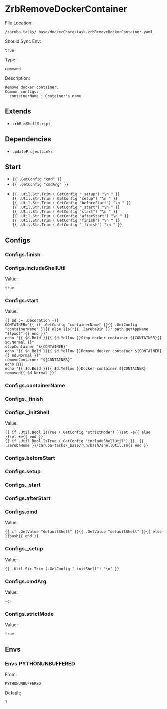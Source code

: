
# ZrbRemoveDockerContainer

File Location:

    /zaruba-tasks/_base/dockerChore/task.zrbRemoveDockerContainer.yaml

Should Sync Env:

    true

Type:

    command

Description:

    Remove docker container.
    Common configs:
      containerName : Container's name



## Extends

* `zrbRunShellScript`


## Dependencies

* `updateProjectLinks`


## Start

* `{{ .GetConfig "cmd" }}`
* `{{ .GetConfig "cmdArg" }}`
*
    ```
    {{ .Util.Str.Trim (.GetConfig "_setup") "\n " }}
    {{ .Util.Str.Trim (.GetConfig "setup") "\n " }}
    {{ .Util.Str.Trim (.GetConfig "beforeStart") "\n " }}
    {{ .Util.Str.Trim (.GetConfig "_start") "\n " }}
    {{ .Util.Str.Trim (.GetConfig "start") "\n " }}
    {{ .Util.Str.Trim (.GetConfig "afterStart") "\n " }}
    {{ .Util.Str.Trim (.GetConfig "finish") "\n " }}
    {{ .Util.Str.Trim (.GetConfig "_finish") "\n " }}

    ```


## Configs


### Configs.finish


### Configs.includeShellUtil

Value:

    true


### Configs.start

Value:

    {{ $d := .Decoration -}}
    CONTAINER="{{ if .GetConfig "containerName" }}{{ .GetConfig "containerName" }}{{ else }}$("{{ .ZarubaBin }}" path getAppName "$(pwd)"){{ end }}"
    echo "{{ $d.Bold }}{{ $d.Yellow }}Stop docker container ${CONTAINER}{{ $d.Normal }}"
    stopContainer "${CONTAINER}" 
    echo "{{ $d.Bold }}{{ $d.Yellow }}Remove docker container ${CONTAINER}{{ $d.Normal }}"
    removeContainer "${CONTAINER}" 
    echo 🎉🎉🎉
    echo "{{ $d.Bold }}{{ $d.Yellow }}Docker container ${CONTAINER} removed{{ $d.Normal }}"



### Configs.containerName


### Configs._finish


### Configs._initShell

Value:

    {{ if .Util.Bool.IsTrue (.GetConfig "strictMode") }}set -e{{ else }}set +e{{ end }}
    {{ if .Util.Bool.IsTrue (.GetConfig "includeShellUtil") }}. {{ .ZarubaHome }}/zaruba-tasks/_base/run/bash/shellUtil.sh{{ end }}



### Configs.beforeStart


### Configs.setup


### Configs._start


### Configs.afterStart


### Configs.cmd

Value:

    {{ if .GetValue "defaultShell" }}{{ .GetValue "defaultShell" }}{{ else }}bash{{ end }}


### Configs._setup

Value:

    {{ .Util.Str.Trim (.GetConfig "_initShell") "\n" }}


### Configs.cmdArg

Value:

    -c


### Configs.strictMode

Value:

    true


## Envs


### Envs.PYTHONUNBUFFERED

From:

    PYTHONUNBUFFERED

Default:

    1